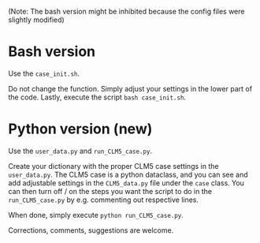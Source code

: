 
(Note: The bash version might be inhibited because the config files were slightly modified)

# Bash version

Use the `case_init.sh`.

Do not change the function. Simply adjust your settings in the lower part of the code. Lastly, execute the script `bash case_init.sh`.

# Python version (new)

Use the `user_data.py` and `run_CLM5_case.py`.

Create your dictionary with the proper CLM5 case settings in the `user_data.py`. The CLM5 case is a python dataclass, and you can see and add adjustable settings in the `CLM5_data.py` file under the `case` class.
You can then turn off / on the steps you want the script to do in the `run_CLM5_case.py` by e.g. commenting out respective lines.

When done, simply execute `python run_CLM5_case.py`.

Corrections, comments, suggestions are welcome.
